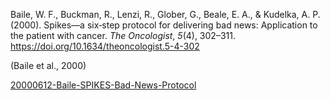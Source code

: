 Baile, W. F., Buckman, R., Lenzi, R., Glober, G., Beale, E. A., &  Kudelka, A. P. (2000). Spikes—a six‐step protocol for delivering bad  news: Application to the patient with cancer. *The Oncologist*, *5*(4), 302–311. https://doi.org/10.1634/theoncologist.5-4-302

(Baile et al., 2000)

[20000612-Baile-SPIKES-Bad-News-Protocol](pdf-source-materials/20000612-Baile-SPIKES-Bad-News-Protocol.pdf)
